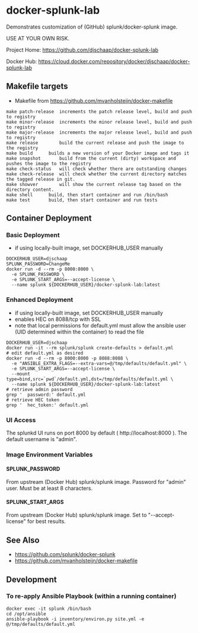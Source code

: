 # docker-splunk-lab
Demonstrates customization of (GitHub) splunk/docker-splunk image.

USE AT YOUR OWN RISK.

Project Home: https://github.com/djschaap/docker-splunk-lab

Docker Hub: https://cloud.docker.com/repository/docker/djschaap/docker-splunk-lab

## Makefile targets

- Makefile from https://github.com/mvanholsteijn/docker-makefile

```
make patch-release	increments the patch release level, build and push to registry
make minor-release	increments the minor release level, build and push to registry
make major-release	increments the major release level, build and push to registry
make release		build the current release and push the image to the registry
make build		builds a new version of your Docker image and tags it
make snapshot		build from the current (dirty) workspace and pushes the image to the registry
make check-status	will check whether there are outstanding changes
make check-release	will check whether the current directory matches the tagged release in git.
make showver		will show the current release tag based on the directory content.
make shell		build, then start container and run /bin/bash
make test		build, then start container and run tests
```

## Container Deployment

### Basic Deployment

- if using locally-built image, set DOCKERHUB_USER manually

```
DOCKERHUB_USER=djschaap
SPLUNK_PASSWORD=ChangeMe
docker run -d --rm -p 8000:8000 \
  -e SPLUNK_PASSWORD \
  -e SPLUNK_START_ARGS=--accept-license \
  --name splunk ${DOCKERHUB_USER}/docker-splunk-lab:latest
```

### Enhanced Deployment

- if using locally-built image, set DOCKERHUB_USER manually
- enables HEC on 8088/tcp with SSL
- note that local permissions for default.yml must allow the ansible user
  (UID determined within the container) to read the file

```
DOCKERHUB_USER=djschaap
docker run -it --rm splunk/splunk create-defaults > default.yml
# edit default.yml as desired
docker run -d --rm -p 8000:8000 -p 8088:8088 \
  -e "ANSIBLE_EXTRA_FLAGS=--extra-vars=@/tmp/defaults/default.yml" \
  -e SPLUNK_START_ARGS=--accept-license \
  --mount type=bind,src=`pwd`/default.yml,dst=/tmp/defaults/default.yml \
  --name splunk ${DOCKERHUB_USER}/docker-splunk-lab:latest
# retrieve admin password
grep '  password:' default.yml
# retrieve HEC token
grep '  hec_token:' default.yml
```

### UI Access

The splunkd UI runs on port 8000 by default ( http://localhost:8000 ).
The default username is "admin".

### Image Environment Variables

#### SPLUNK_PASSWORD

From upstream (Docker Hub) splunk/splunk image.
Password for "admin" user.
Must be at least 8 characters.

#### SPLUNK_START_ARGS

From upstream (Docker Hub) splunk/splunk image.
Set to "--accept-license" for best results.

## See Also

- https://github.com/splunk/docker-splunk
- https://github.com/mvanholsteijn/docker-makefile

## Development

### To re-apply Ansible Playbook (within a running container)

```
docker exec -it splunk /bin/bash
cd /opt/ansible
ansible-playbook -i inventory/environ.py site.yml -e @/tmp/defaults/default.yml
```

